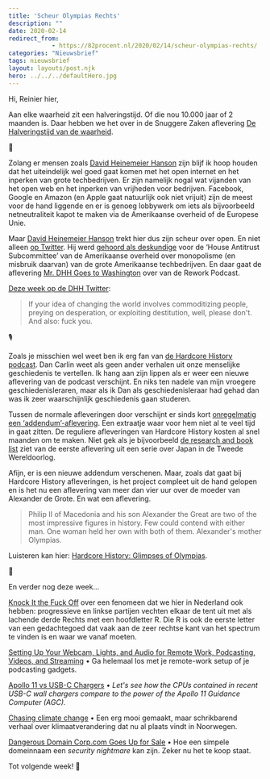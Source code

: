 ```yaml
---
title: 'Scheur Olympias Rechts'
description: ""
date: 2020-02-14
redirect_from: 
            - https://82procent.nl/2020/02/14/scheur-olympias-rechts/
categories: "Nieuwsbrief"
tags: nieuwsbrief	
layout: layouts/post.njk
hero: ../../../defaultHero.jpg
---
```

<!-- wp:paragraph -->

Hi, Reinier hier,

<!-- /wp:paragraph -->

<!-- wp:paragraph -->

Aan elke waarheid zit een halveringstijd. Of die nou 10.000 jaar of 2 maanden is. Daar hebben we het over in de Snuggere Zaken aflevering [De Halveringstijd van de waarheid](https://www.snuggerezaken.nl/14).

<!-- /wp:paragraph -->

<!-- wp:paragraph -->

🥇

<!-- /wp:paragraph -->

<!-- wp:paragraph -->

Zolang er mensen zoals [David Heinemeier Hanson](https://dhh.dk/) zijn blijf ik hoop houden dat het uiteindelijk wel goed gaat komen met het open internet en het inperken van grote techbedrijven. Er zijn namelijk nogal wat vijanden van het open web en het inperken van vrijheden voor bedrijven. Facebook, Google en Amazon (en Apple gaat natuurlijk ook niet vrijuit) zijn de meest voor de hand liggende en er is genoeg lobbywerk om iets als bijvoorbeeld netneutraliteit kapot te maken via de Amerikaanse overheid of de Europese Unie.

<!-- /wp:paragraph -->

<!-- wp:paragraph -->

Maar [David Heinemeier Hanson](https://en.wikipedia.org/wiki/David_Heinemeier_Hansson) trekt hier dus zijn scheur over open. En niet alleen [op Twitter](https://twitter.com/dhh). Hij werd [gehoord als deskundige](https://twitter.com/dhh/status/1215702516442136576) voor de ‘House Antitrust Subcommittee’ van de Amerikaanse overheid over monopolisme (en misbruik daarvan) van de grote Amerikaanse techbedrijven. En daar gaat de aflevering [Mr. DHH Goes to Washington](https://rework.fm/mr-dhh-goes-to-washington/) over van de Rework Podcast.

<!-- /wp:paragraph -->

<!-- wp:paragraph -->

[Deze week op de DHH Twitter](https://twitter.com/dhh/status/1227320188971945985):

<!-- /wp:paragraph -->

<!-- wp:quote -->

> If your idea of changing the world involves commoditizing people, preying on desperation, or exploiting destitution, well, please don't. And also: fuck you.

<!-- /wp:quote -->

<!-- wp:paragraph -->

🎙

<!-- /wp:paragraph -->

<!-- wp:paragraph -->

Zoals je misschien wel weet ben ik erg fan van [de Hardcore History podcast](https://www.dancarlin.com/hardcore-history-series/). Dan Carlin weet als geen ander verhalen uit onze menselijke geschiedenis te vertellen. Ik hang aan zijn lippen als er weer een nieuwe aflevering van de podcast verschijnt. En niks ten nadele van mijn vroegere geschiedenisleraren, maar als ik Dan als geschiedenisleraar had gehad dan was ik zeer waarschijnlijk geschiedenis gaan studeren.

<!-- /wp:paragraph -->

<!-- wp:paragraph -->

Tussen de normale afleveringen door verschijnt er sinds kort [onregelmatig een ‘addendum’-aflevering](https://dchhaddendum.libsyn.com/). Een extraatje waar voor hem niet al te veel tijd in gaat zitten. De reguliere afleveringen van Hardcore History kosten al snel maanden om te maken. Niet gek als je bijvoorbeeld [de research and book list](https://www.dancarlin.com/product/hardcore-history-62-supernova-in-the-east-i/) ziet van de eerste aflevering uit een serie over Japan in de Tweede Wereldoorlog.

<!-- /wp:paragraph -->

<!-- wp:paragraph -->

Afijn, er is een nieuwe addendum verschenen. Maar, zoals dat gaat bij Hardcore History afleveringen, is het project compleet uit de hand gelopen en is het nu een aflevering van meer dan vier uur over de moeder van Alexander de Grote. En wat een aflevering.

<!-- /wp:paragraph -->

<!-- wp:quote -->

> Philip II of Macedonia and his son Alexander the Great are two of the most impressive figures in history. Few could contend with either man. One woman held her own with both of them. Alexander's mother Olympias.

<!-- /wp:quote -->

<!-- wp:paragraph -->

Luisteren kan hier: [Hardcore History: Glimpses of Olympias](https://dchhaddendum.libsyn.com/ep9-glimpses-of-olympias).

<!-- /wp:paragraph -->

<!-- wp:paragraph -->

🙋

<!-- /wp:paragraph -->

<!-- wp:paragraph -->

En verder nog deze week…

<!-- /wp:paragraph -->

<!-- wp:paragraph -->

[Knock It the Fuck Off](https://inessential.com/2020/02/09/knock_it_the_fuck_off) over een fenomeen dat we hier in Nederland ook hebben: progressieve en linkse partijen vechten elkaar de tent uit met als lachende derde Rechts met een hoofdletter R. Die R is ook de eerste letter van een gedachtegoed dat vaak aan de zeer rechtse kant van het spectrum te vinden is en waar we vanaf moeten.

<!-- /wp:paragraph -->

<!-- wp:paragraph -->

[Setting Up Your Webcam, Lights, and Audio for Remote Work, Podcasting, Videos, and Streaming](https://mattstauffer.com/blog/setting-up-your-webcam-lights-and-audio-for-remote-work-podcasting-videos-and-streaming/) • Ga helemaal los met je remote-work setup of je podcasting gadgets.

<!-- /wp:paragraph -->

<!-- wp:paragraph -->

[Apollo 11 vs USB-C Chargers](https://forrestheller.com/Apollo-11-Computer-vs-USB-C-chargers.html) • _Let's see how the CPUs contained in recent USB-C wall chargers compare to the power of the Apollo 11 Guidance Computer (AGC)._

<!-- /wp:paragraph -->

<!-- wp:paragraph -->

[Chasing climate change](https://www.nrk.no/chasing-climate-change-1.14859595) • Een erg mooi gemaakt, maar schrikbarend verhaal over klimaatverandering dat nu al plaats vindt in Noorwegen.

<!-- /wp:paragraph -->

<!-- wp:paragraph -->

[Dangerous Domain Corp.com Goes Up for Sale](https://krebsonsecurity.com/2020/02/dangerous-domain-corp-com-goes-up-for-sale/) • Hoe een simpele domeinnaam een _security nightmare_ kan zijn. Zeker nu het te koop staat.

<!-- /wp:paragraph -->

<!-- wp:paragraph -->

Tot volgende week! 👋

<!-- /wp:paragraph -->

<!-- wp:block {"ref":214} /-->
